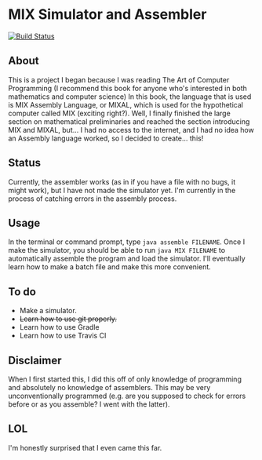 # MIX Simulator and Assembler 
[![Build Status](https://travis-ci.org/thkim1011/MIX.svg?branch=master)](https://travis-ci.org/thkim1011/MIX)
## About
This is a project I began because I was reading The Art of Computer Programming (I recommend this book for anyone who's interested in both mathematics and computer science) In this book, the language that is used is MIX Assembly Language, or MIXAL, which is used for the hypothetical computer called MIX (exciting right?). Well, I finally finished the large section on mathematical preliminaries and reached the section introducing MIX and MIXAL, but... I had no access to the internet, and I had no idea how an Assembly language worked, so I decided to create... this! 

## Status
Currently, the assembler works (as in if you have a file with no bugs, it might work), but I have not made the simulator yet. I'm currently in the process of catching errors in the assembly process.

## Usage
In the terminal or command prompt, type `java assemble FILENAME`.
Once I make the simulator, you should be able to run `java MIX FILENAME` to automatically assemble the program and load the simulator. I'll eventually learn how to make a batch file and make this more convenient. 

## To do
* Make a simulator.
* ~~Learn how to use git properly.~~
* Learn how to use Gradle
* Learn how to use Travis CI

## Disclaimer
When I first started this, I did this off of only knowledge of programming and absolutely no knowledge of assemblers. This may be very unconventionally programmed (e.g. are you supposed to check for errors before or as you assemble? I went with the latter).

## LOL
I'm honestly surprised that I even came this far.
